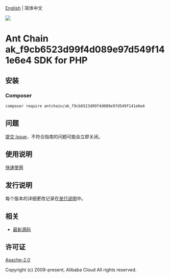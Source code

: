 [English](README.md) | 简体中文

![](https://aliyunsdk-pages.alicdn.com/icons/AlibabaCloud.svg)

# Ant Chain ak_f9cb6523d99f4d089e97d549f141e6e4 SDK for PHP

## 安装

### Composer

```bash
composer require antchain/ak_f9cb6523d99f4d089e97d549f141e6e4
```

## 问题

[提交 Issue](https://github.com/alipay/antchain-openapi-prod-sdk/issues/new)，不符合指南的问题可能会立即关闭。

## 使用说明

[快速使用](https://github.com/alipay/antchain-openapi-prod-sdk)

## 发行说明

每个版本的详细更改记录在[发行说明](./ChangeLog.txt)中。

## 相关

* [最新源码](https://github.com/antchain-openapi-sdk-php)

## 许可证

[Apache-2.0](http://www.apache.org/licenses/LICENSE-2.0)

Copyright (c) 2009-present, Alibaba Cloud All rights reserved.
